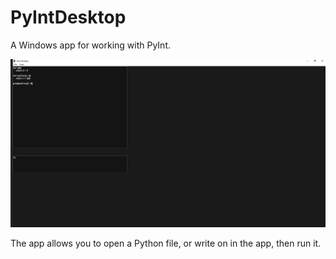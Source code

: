 # PyIntDesktop
A Windows app for working with PyInt.

![Screenshot](https://github.com/ShaunMitchell98/PyIntDesktop/blob/master/Images/PyIntDesktop.png)

The app allows you to open a Python file, or write on in the app, then run it.
